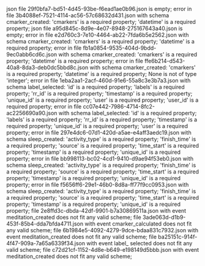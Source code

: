 json file 29f0bfa7-bd51-4d45-93be-f6ead1ae0b96.json is empty;
error in file 3b4088ef-7521-4114-ac56-57c68632d431.json with schema cmarker_created:
'cmarkers' is a required property;
'datetime' is a required property;
json file a95d845c-8d9e-4e07-8948-275167643a40.json is empty;
error in file e2d760c3-7e10-4464-ab22-7fda6b5e2562.json with schema cmarker_created:
'cmarkers' is a required property;
'datetime' is a required property;
error in file fb1a0854-9535-404d-9bdd-9ec0abb6cd6c.json with schema cmarker_created:
'cmarkers' is a required property;
'datetime' is a required property;
error in file ffe6b214-d543-40a8-8da3-deb0dc5bbd8c.json with schema cmarker_created:
'cmarkers' is a required property;
'datetime' is a required property;
None is not of type 'integer';
error in file 1eba2aa1-2acf-460d-91e6-55a8c3e3b7a3.json with schema label_selected:
'id' is a required property;
'labels' is a required property;
'rr_id' is a required property;
'timestamp' is a required property;
'unique_id' is a required property;
'user' is a required property;
'user_id' is a required property;
error in file cc07e442-7986-4714-8fc2-ac2256690a90.json with schema label_selected:
'id' is a required property;
'labels' is a required property;
'rr_id' is a required property;
'timestamp' is a required property;
'unique_id' is a required property;
'user' is a required property;
error in file 297e4dc6-07d1-420d-a5ae-e4aff3aedc19.json with schema sleep_created:
'activity_type' is a required property;
'finish_time' is a required property;
'source' is a required property;
'time_start' is a required property;
'timestamp' is a required property;
'unique_id' is a required property;
error in file bb998113-bc02-4cd1-9410-d9ae94f53eb0.json with schema sleep_created:
'activity_type' is a required property;
'finish_time' is a required property;
'source' is a required property;
'time_start' is a required property;
'timestamp' is a required property;
'unique_id' is a required property;
error in file f5656ff6-29e1-46b0-8d8a-ff77f9cc0953.json with schema sleep_created:
'activity_type' is a required property;
'finish_time' is a required property;
'source' is a required property;
'time_start' is a required property;
'timestamp' is a required property;
'unique_id' is a required property;
file 2e8ffd3c-dbda-42df-9901-b7a30869511a.json with event meditation_created does not fit any valid scheme;
file 3ade063d-d1b9-453f-85b4-dda7bfda4711.json with event cmarker_calculated does not fit any valid scheme;
file 6b1984e5-4092-4279-9dce-bdaa831c7932.json with event meditation_created does not fit any valid scheme;
file ba25151c-914f-4f47-909a-7a65a6339f34.json with event label_       selected does not fit any valid scheme;
file c72d21cf-1152-4d8e-b649-e198149d5bbb.json with event meditation_created does not fit any valid scheme;
